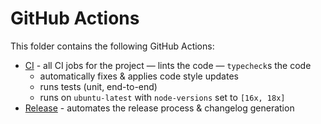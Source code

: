 # GitHub Actions

This folder contains the following GitHub Actions:

- [CI][CI] - all CI jobs for the project
  — lints the code
  — `typecheck`s the code
  - automatically fixes & applies code style updates
  - runs tests (unit, end-to-end)
  - runs on `ubuntu-latest` with `node-versions` set to `[16x, 18x]`
- [Release][Release] - automates the release process & changelog generation

[CI]: ./workflows/ci.yml
[Release]: ./workflows/release.yml
